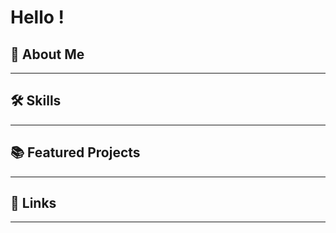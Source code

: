 # Hello !

## 🚀 About Me  
<!--
🎓 I'm Florian Pasco, a **Master’s student in Engineering** specializing in **Electronics, Computer Science, and Mechatronics**.  

👨‍💻 I am passionate about creating and sharing **open-source projects** that are reusable and easy to understand, helping others grow in the fields of **electronics, programming, and mechanics**.  

🔧 Recently, I developed a **full-stack project** using **React, Next.js, Django, Python, and PostgreSQL**, showcasing my skills in modern web and backend development.  

📚 Beyond technology, I enjoy **self-training**, exploring **personal development**, and learning from resources like the **French Polar Institute**.  

⛺ I love traveling and discovering new places—whether it's **hiking**, **biking**, or going on **road trips in my car**!  

🎯 I’ve also applied my skills in **reverse engineering**, successfully diagnosing and repairing **20+ electronic units**. Additionally, I designed and worked on a **thermal resistance control board** with feedback from a thermal resistance sensor for precise regulation.  
-->
---

## 🛠️ Skills  
<!--
### Programming & Web Development  
![C](https://img.shields.io/badge/C-00599C?style=for-the-badge&logo=C&logoColor=white)  
![C++](https://img.shields.io/badge/C++-00599C?style=for-the-badge&logo=C%2B%2B&logoColor=white)  
![Python](https://img.shields.io/badge/Python-3776AB?style=for-the-badge&logo=Python&logoColor=white)  
![Java](https://img.shields.io/badge/Java-007396?style=for-the-badge&logo=Java&logoColor=white)  
![Bash](https://img.shields.io/badge/Bash-4EAA25?style=for-the-badge&logo=GNUBash&logoColor=white)  
![Git](https://img.shields.io/badge/Git-F05032?style=for-the-badge&logo=Git&logoColor=white)  
![Shell](https://img.shields.io/badge/Shell-FFD500?style=for-the-badge&logo=GNU&logoColor=white)  
![Tkinter](https://img.shields.io/badge/Tkinter-3776AB?style=for-the-badge&logo=Python&logoColor=white)  
![React](https://img.shields.io/badge/React-61DAFB?style=for-the-badge&logo=React&logoColor=white)  
![Next.js](https://img.shields.io/badge/Next.js-000000?style=for-the-badge&logo=Next.js&logoColor=white)  
![Django](https://img.shields.io/badge/Django-092E20?style=for-the-badge&logo=Django&logoColor=white)  
![PostgreSQL](https://img.shields.io/badge/PostgreSQL-336791?style=for-the-badge&logo=PostgreSQL&logoColor=white)  

### Electronics & Hardware  
![RTOS](https://img.shields.io/badge/RTOS-00599C?style=for-the-badge&logo=RTOS&logoColor=white)  
![ARM](https://img.shields.io/badge/ARM-0091BD?style=for-the-badge&logo=ARM&logoColor=white)  
![STM32](https://img.shields.io/badge/STM32-03234B?style=for-the-badge&logo=STMicroelectronics&logoColor=white)  
![Arduino](https://img.shields.io/badge/Arduino-00979D?style=for-the-badge&logo=Arduino&logoColor=white)  
![Raspberry Pi](https://img.shields.io/badge/Raspberry_Pi-C51A4A?style=for-the-badge&logo=Raspberry-Pi&logoColor=white)  
![LTSpice](https://img.shields.io/badge/LTSpice-FF6600?style=for-the-badge&logoColor=white)  
![SPI/I²C](https://img.shields.io/badge/SPI/I²C-007ACC?style=for-the-badge&logoColor=white)  
![VHDL](https://img.shields.io/badge/VHDL-00599C?style=for-the-badge&logo=VHDL&logoColor=white)  
![PCB Design](https://img.shields.io/badge/PCB_Design-4CAF50?style=for-the-badge&logo=PCBWay&logoColor=white)  
**Key Expertise**: Reverse engineering, PCB repair (20+ units), thermal resistance control system design.  

### Mechatronics & Design  
![CAD](https://img.shields.io/badge/CAD-00599C?style=for-the-badge&logo=Autodesk&logoColor=white)  
![Fusion 360](https://img.shields.io/badge/Fusion_360-0071C5?style=for-the-badge&logo=Autodesk&logoColor=white)  
![Catia](https://img.shields.io/badge/Catia-00205B?style=for-the-badge&logo=DassaultSystemes&logoColor=white)  
![3D Printing](https://img.shields.io/badge/3D_Printing-FF6600?style=for-the-badge&logoColor=white)  

### Others  
![Microsoft Office](https://img.shields.io/badge/Microsoft_Office-D83B01?style=for-the-badge&logo=MicrosoftOffice&logoColor=white)  
![PowerPoint](https://img.shields.io/badge/PowerPoint-B7472A?style=for-the-badge&logo=MicrosoftPowerPoint&logoColor=white)  
![Excel](https://img.shields.io/badge/Excel-217346?style=for-the-badge&logo=MicrosoftExcel&logoColor=white)  
![Word](https://img.shields.io/badge/Word-2B579A?style=for-the-badge&logo=MicrosoftWord&logoColor=white)  
-->
---

## 📚 Featured Projects  
<!--
🌟 **Reverse Engineering and Repair of PCBs**  
- Diagnosed and repaired **20+ electronic units** with hardware-level debugging and component replacement.  
- Improved system reliability and extended the lifecycle of existing devices.  

🌟 **Thermal Resistance Control Board**  
- Designed and implemented a **resistance heating control system** with feedback from a **thermal resistance sensor**.  
- Achieved precise temperature regulation through closed-loop control and advanced sensor calibration.  

🌟 **Full-Stack Web App**
- Built with **React**, **Next.js**, **Django**, and **PostgreSQL** to showcase a modern, scalable web solution.  
- Features a robust backend with Django, frontend interactivity with React, and efficient database handling with PostgreSQL.  
-->
---

## 🔗 Links 
<!--
[![LinkedIn](https://img.shields.io/badge/LinkedIn-0077B5?style=for-the-badge&logo=LinkedIn&logoColor=white)](https://www.linkedin.com/in/florian-pasco-7ab589244/)  
[![GitHub](https://img.shields.io/badge/GitHub-181717?style=for-the-badge&logo=GitHub&logoColor=white)](https://github.com/MPek29)  
[![Portfolio](https://img.shields.io/badge/Portfolio-000000?style=for-the-badge&logo=About.me&logoColor=white)](https://mpek29.github.io/en/)  
[![Email](https://img.shields.io/badge/Email-D14836?style=for-the-badge&logo=Gmail&logoColor=white)](mailto:florianpasco@protonmail.com)  
-->
---
